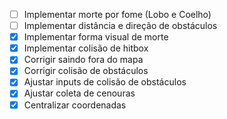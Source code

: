- [ ] Implementar morte por fome (Lobo e Coelho)
- [ ] Implementar distância e direção de obstáculos
- [x] Implementar forma visual de morte
- [x] Implementar colisão de hitbox
- [x] Corrigir saindo fora do mapa
- [x] Corrigir colisão de obstáculos
- [x] Ajustar inputs de colisão de obstáculos
- [x] Ajustar coleta de cenouras
- [x] Centralizar coordenadas